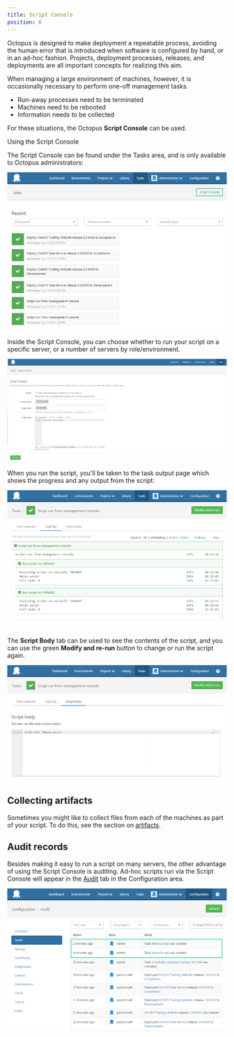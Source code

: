 ```yaml
---
title: Script Console
position: 6
---
```



Octopus is designed to make deployment a repeatable process, avoiding the human error that is introduced when software is configured by hand, or in an ad-hoc fashion. Projects, deployment processes, releases, and deployments are all important concepts for realizing this aim.


When managing a large environment of machines, however, it is occasionally necessary to perform one-off management tasks.

- Run-away processes need to be terminated
- Machines need to be rebooted
- Information needs to be collected



For these situations, the Octopus **Script Console** can be used.


Using the Script Console


The Script Console can be found under the Tasks area, and is only available to Octopus administrators:


![](/docs/images/3048122/3277924.png "width=500")


Inside the Script Console, you can choose whether to run your script on a specific server, or a number of servers by role/environment.


![](/docs/images/3048122/5865617.png "width=500")


When you run the script, you'll be taken to the task output page which shows the progress and any output from the script:


![](/docs/images/3048122/3277922.png "width=500")


The **Script Body** tab can be used to see the contents of the script, and you can use the green **Modify and re-run** button to change or run the script again.


![](/docs/images/3048122/3277921.png "width=500")

## Collecting artifacts


Sometimes you might like to collect files from each of the machines as part of your script. To do this, see the section on [artifacts](/docs/deploying-applications/artifacts.md).

## Audit records


Besides making it easy to run a script on many servers, the other advantage of using the Script Console is auditing. Ad-hoc scripts run via the Script Console will appear in the [Audit](/docs/administration/auditing.md) tab in the Configuration area.


![](/docs/images/3048122/3277919.png "width=500")
